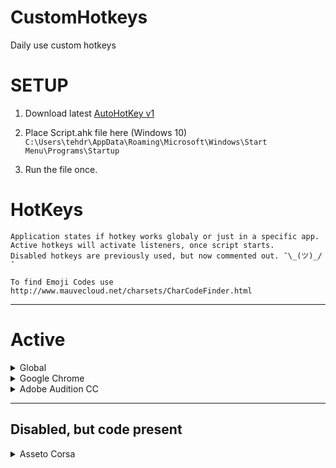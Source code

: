 # CustomHotkeys
Daily use custom hotkeys

# SETUP
1. Download latest [AutoHotKey v1](https://www.autohotkey.com/)

2. Place Script.ahk file here (Windows 10)
`C:\Users\tehdr\AppData\Roaming\Microsoft\Windows\Start Menu\Programs\Startup`

3. Run the file once.

# HotKeys
```
Application states if hotkey works globaly or just in a specific app.
Active hotkeys will activate listeners, once script starts.
Disabled hotkeys are previously used, but now commented out. ¯\_(ツ)_/¯

To find Emoji Codes use http://www.mauvecloud.net/charsets/CharCodeFinder.html
```
---
# Active

<details>
  <summary>Global</summary>
  
  # Global Hotkey Actions
  
  ### Donger ( ͡° ͜ʖ ͡°)
  
  **HotKey:** CTRL+SHIFT+1

  <details>
  <summary>Code</summary>
  
  ```
  SENDS {U+0361}{U+00B0} {U+035C}{U+0296} {U+0361}{U+00B0}
```
  </details>
  
---

### IDK ¯\\_(ツ)_/¯
  
  **HotKey:** CTRL+SHIFT+2

  <details>
  <summary>Code</summary>
  
  ```
  SENDS {U+00AF}\_({U+30C4})_/{U+00AF}
```
  </details>
  
---

### ಠ╭╮ಠ
  
  **HotKey:** CTRL+SHIFT+3

  <details>
  <summary>Code</summary>
  
  ```
  SENDS {U+0ca0}{U+256d}{U+256e}{U+0ca0}
```
  </details>
  
---

### ㅋㅋ
  
  **HotKey:** CTRL+SHIFT+4

  <details>
  <summary>Code</summary>
  
  ```
  SENDS {U+314B}{U+314B}
```
  </details>
  
---

### Clicks ENTER with mouse
  
  **HotKey:** CTRL+SHIFT+MOUSE BACK (M4)

  <details>
  <summary>Code</summary>
  
  ```
  SENDS ENTER
```
  </details>
  
---

### Instantly sleeps all monitors
  
  **HotKey:** CTRL+SHIFT+SCROLL LOCK
  
  **Limitations:** Requires [NirCMD](https://www.nirsoft.net/utils/nircmd.html) _Run as admin, copy to windows dir_

  <details>
  <summary>Code</summary>
  
  ```
  SENDS nircmd 1000 monitor off
```
  </details>
  
---

 </details>

<details>
  <summary>Google Chrome</summary>
  
  # Google Chrome Hotkey Actions
  
  ### Switch to tab on the right.
  
  **HotKey:** CTRL+D

  <details>
  <summary>Code</summary>
  
  ```
  SENDS SHIFT+TAB
```
  </details>
  
---

  ### Switch to tab on the left.
  
  **HotKey:** CTRL+S
  
  **Limitations:** Prevents CTRL+S

  <details>
  <summary>Code</summary>
  
  ```
  SENDS CTRL+SHIFT+TAB
```
  </details>
  
---

  ### Easily open DevTools
  
  **HotKey:** CTRL+SHIFT+S
  
  **Limitations:** Prevents CTRL+SHIFT+S

  <details>
  <summary>Code</summary>
  
  ```
  SENDS F12
```
  </details>
  
---

  ### Send ENTER with mouse.
  
  **HotKey:** CTRL+MOUSE BACK (M4)

  <details>
  <summary>Code</summary>
  
  ```
  SENDS ENTER
```
  </details>
  
---

### GoTo clipboard link
  
  **HotKey:** CTRL+MOUSE FORWARD (M5)

  <details>
  <summary>Code</summary>
  
  ```
  SENDS CTRL+L
  SENDS CTRL+V
  SENDS ENTER
```
  </details>
  
---

### Duplicates Chrome Tab
  
  **HotKey:** CTRL+SHIFT+D

  <details>
  <summary>Code</summary>
  
  ```
  SENDS CTRL+L
  SENDS CTRL+C
  SENDS CTRL+T
  SENDS CTRL+V
  SENDS ENTER
```
  </details>
  
---

### Scroll to the bottom of the page
  
  **HotKey:** CTRL+SHIFT+MOUSE WHEEL DOWN

  <details>
  <summary>Code</summary>
  
  ```
  SENDS END
```
  </details>
  
---

### Scroll to the top of the page
  
  **HotKey:** CTRL+SHIFT+MOUSE WHEEL UP

  <details>
  <summary>Code</summary>
  
  ```
  SENDS HOME
```
  </details>
  
---
  
  <details>
  <summary>AutoPlius</summary>
  
  ## AutoPlius Hotkey Actions
  
  ### Quick search [Lengvieji auto]
  
  **HotKey:** CTRL+SHIFT+A
  
  <details>
  <summary>Code</summary>
  
  ```
  Clipboard format: 'R.W.H.MODEL'
  Builds JavaScript to send data to search fields.
```
  </details>
  
---
  ### Quick search [Mikroautobusai/Furgonai]
  
  **HotKey:** CTRL+SHIFT+Q
  
  <details>
  <summary>Code</summary>
  
  ```
  Clipboard format: 'R.W.H.MODEL'
  Builds JavaScript to send data to search fields.
```
  </details>
 
---
  ### Quick AD entry[Lengvieji]
  
  **HotKey:** CAPSLOCK+S
  
  <details>
  <summary>Code</summary>
  
  ```
  Clipboard format: 'R.W.H.MODEL'
  Sends data to new AD fields.
  Preselects SUMMER; USED fields.
```
  </details>
  
  </details>
  
  <details>
  <summary>AutoGidas</summary>
  
  ## AutoPlius Hotkey Actions
  
  ### Quick search
  
  **HotKey:** CAPSLOCK+A

  <details>
  <summary>Code</summary>
  
  ```
  Clipboard format: 'R.W.H.MODEL'
  Builds JavaScript to send data to search fields.
```
  </details>
  
---

### Quick search [FROM AUTOPLIUS]
  
  **HotKey:** CAPSLOCK+Z

  <details>
  <summary>Code</summary>
  
  ```
  Clipboard format: 'MODEL MODEL MODEL MODEL	R{NO} W H' [COPIED AUTOPLUS ROW]
  Builds JavaScript to send data to search fields.
```
  </details>
  
---

### Quick clipboard AD Prefill
  
  **HotKey:** CAPSLOCK+D

  <details>
  <summary>Code</summary>
  
  ```
  Clipboard format: 'R.W.H.MODEL'
  Builds JavaScript to send data to search fields.
```
  </details>
  
---
</details>

---
</details>

<details>
  <summary>Adobe Audition CC</summary>
  
 # Adobe Audition CC Hotkey Actions

 ### Quick recording start/stop.
  
  **HotKey:** CTRL
  
  <details>
  <summary>Code</summary>
  
  ```
  Sends (CTRL+SPACE) to start/stop recording process.
```
  </details>

---
  ### Quick deleting, using mouse.
  
  **HotKey:** MOUSE BACK (M4)
  
  <details>
  <summary>Code</summary>
  
  ```
  Sends DELETE button.
```
  </details>

</details>

---
## Disabled, but code present

<details>
  <summary>Asseto Corsa</summary>
  
  # Asseto Corsa Hotkey Actions
  
  ### One click session restart.
  
  **HotKey:** Joy10 (Logitech Momo racing wheel)
  
  **Limitations:** _(application, resolution specific)_
  
<details>
  <summary>Code</summary>
  
  ```
  Sends CTRL+O (restart session)
  Waits for specific pixel to be specific color
  Clicks drive again button.
```
  </details>

</details>
